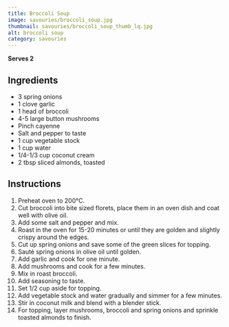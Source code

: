 ```yaml
---
title: Broccoli Soup
image: savouries/broccoli_soup.jpg
thumbnail: savouries/broccoli_soup_thumb_lq.jpg
alt: broccoli soup
category: savouries
---
```


**Serves 2**

## Ingredients

- 3 spring onions
- 1 clove garlic
- 1 head of broccoli
- 4-5 large button mushrooms
- Pinch cayenne
- Salt and pepper to taste
- 1 cup vegetable stock
- 1 cup water
- 1/4-1/3 cup coconut cream
- 2 tbsp sliced almonds, toasted

## Instructions

1. Preheat oven to 200°C. 
1. Cut broccoli into bite sized florets, place them in an oven dish and coat well with olive oil. 
1. Add some salt and pepper and mix. 
1. Roast in the oven for 15-20 minutes or until they are golden and slightly crispy around the edges.
1. Cut up spring onions and save some of the green slices for topping.
1. Sauté spring onions in olive oil until golden.
1. Add garlic and cook for one minute.
1. Add mushrooms and cook for a few minutes.
1. Mix in roast broccoli.
1. Add seasoning to taste.
1. Set 1/2 cup aside for topping.
1. Add vegetable stock and water gradually and simmer for a few minutes.
1. Stir in coconut milk and blend with a blender stick.
1. For topping, layer mushrooms, broccoli and spring onions and sprinkle toasted almonds to finish.

